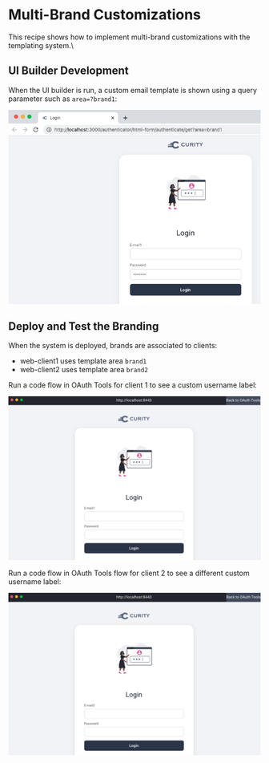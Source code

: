# Multi-Brand Customizations

This recipe shows how to implement multi-brand customizations with the templating system.\

## UI Builder Development

When the UI builder is run, a custom email template is shown using a query parameter such as `area=?brand1`:

![UI Builder Login](../../images/multi-brand/ui-builder-area.png)

## Deploy and Test the Branding

When the system is deployed, brands are associated to clients:
- web-client1 uses template area `brand1`
- web-client2 uses template area `brand2`

Run a code flow in OAuth Tools for client 1 to see a custom username label:

![OAuth Tools Login](../../images/multi-brand/client1.png)

Run a code flow in OAuth Tools flow for client 2 to see a different custom username label:

![OAuth Tools Login](../../images/multi-brand/client2.png)
